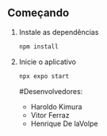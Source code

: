 ## Começando

1. Instale as dependências

   ```bash
   npm install
   ```

2. Inicie o aplicativo

   ```bash
   npx expo start
   ```

   #Desenvolvedores:
   - Haroldo Kimura
   - Vitor Ferraz
   - Henrique De laVolpe     

   

